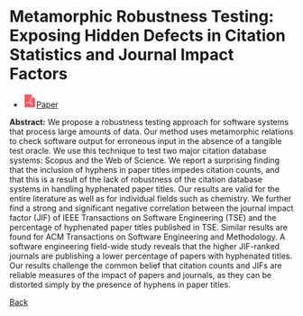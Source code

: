 # Metamorphic Robustness Testing: Exposing Hidden Defects in Citation Statistics and Journal Impact Factors

* <img src="../../icons/pdf.png" width="24px">[Paper]()

**Abstract:** We propose a robustness testing approach for software systems that process large amounts of data. Our method uses metamorphic relations to check software output for erroneous input in the absence of a tangible test oracle. We use this technique to test two major citation database systems: Scopus and the Web of Science. We report a surprising finding that the inclusion of hyphens in paper titles impedes citation counts, and that this is a result of the lack of robustness of the citation database systems in handling hyphenated paper titles. Our results are valid for the entire literature as well as for individual fields such as chemistry. We further find a strong and significant negative correlation between the journal impact factor (JIF) of IEEE Transactions on Software Engineering (TSE) and the percentage of hyphenated paper titles published in TSE. Similar results are found for ACM Transactions on Software Engineering and Methodology. A software engineering field-wide study reveals that the higher JIF-ranked journals are publishing a lower percentage of papers with hyphenated titles. Our results challenge the common belief that citation counts and JIFs are reliable measures of the impact of papers and journals, as they can be distorted simply by the presence of hyphens in paper titles.

[Back](../../README.md)